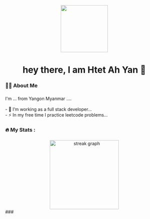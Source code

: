 <div align="center">
  <img height="150" src="https://camo.githubusercontent.com/62da68eb62b1e5f175f7d1f0191dd89a653d7908feb22d37d4a0ab07365d6791/68747470733a2f2f6d656469612e67697068792e636f6d2f6d656469612f4d3967624264396e6244724f5475314d71782f67697068792e676966"  />
</div>

###


###



###

<h1 align="center">hey there, I am Htet Ah Yan 👋</h1>

###

<h3 align="left">👩‍💻  About Me</h3>

###

<p align="left">I'm ... from Yangon Myanmar ....<br><br>- 🔭 I’m working as a full stack developer...<br>- ⚡ In my free time I practice leetcode problems...</p>

###


###



###

<h3 align="left">🔥   My Stats :</h3>

###

<div align="center">
  
  <img src="https://github-readme-streak-stats.herokuapp.com?user=htetahyan&theme=highcontrast" height="220" alt="streak graph"  />
</div>
</div>
###
